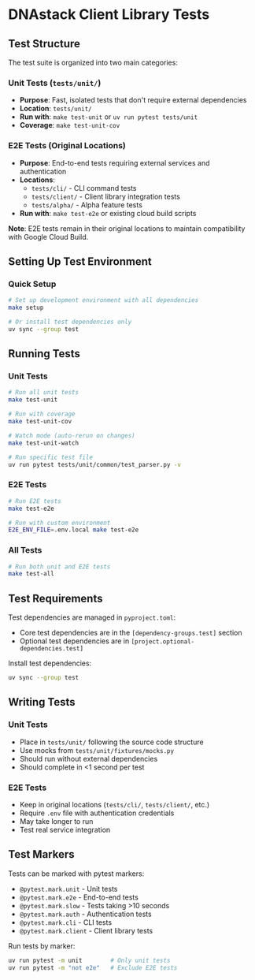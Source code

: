 # DNAstack Client Library Tests

## Test Structure

The test suite is organized into two main categories:

### Unit Tests (`tests/unit/`)
- **Purpose**: Fast, isolated tests that don't require external dependencies
- **Location**: `tests/unit/`
- **Run with**: `make test-unit` or `uv run pytest tests/unit`
- **Coverage**: `make test-unit-cov`

### E2E Tests (Original Locations)
- **Purpose**: End-to-end tests requiring external services and authentication
- **Locations**: 
  - `tests/cli/` - CLI command tests
  - `tests/client/` - Client library integration tests
  - `tests/alpha/` - Alpha feature tests
- **Run with**: `make test-e2e` or existing cloud build scripts

**Note**: E2E tests remain in their original locations to maintain compatibility with Google Cloud Build.

## Setting Up Test Environment

### Quick Setup
```bash
# Set up development environment with all dependencies
make setup

# Or install test dependencies only
uv sync --group test
```

## Running Tests

### Unit Tests
```bash
# Run all unit tests
make test-unit

# Run with coverage
make test-unit-cov

# Watch mode (auto-rerun on changes)
make test-unit-watch

# Run specific test file
uv run pytest tests/unit/common/test_parser.py -v
```

### E2E Tests
```bash
# Run E2E tests
make test-e2e

# Run with custom environment
E2E_ENV_FILE=.env.local make test-e2e
```

### All Tests
```bash
# Run both unit and E2E tests
make test-all
```

## Test Requirements

Test dependencies are managed in `pyproject.toml`:
- Core test dependencies are in the `[dependency-groups.test]` section
- Optional test dependencies are in `[project.optional-dependencies.test]`

Install test dependencies:
```bash
uv sync --group test
```

## Writing Tests

### Unit Tests
- Place in `tests/unit/` following the source code structure
- Use mocks from `tests/unit/fixtures/mocks.py`
- Should run without external dependencies
- Should complete in <1 second per test

### E2E Tests
- Keep in original locations (`tests/cli/`, `tests/client/`, etc.)
- Require `.env` file with authentication credentials
- May take longer to run
- Test real service integration

## Test Markers

Tests can be marked with pytest markers:
- `@pytest.mark.unit` - Unit tests
- `@pytest.mark.e2e` - End-to-end tests
- `@pytest.mark.slow` - Tests taking >10 seconds
- `@pytest.mark.auth` - Authentication tests
- `@pytest.mark.cli` - CLI tests
- `@pytest.mark.client` - Client library tests

Run tests by marker:
```bash
uv run pytest -m unit        # Only unit tests
uv run pytest -m "not e2e"   # Exclude E2E tests
```
